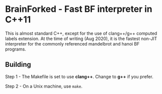 # BrainForked - Fast BF interpreter in C++11

This is almost standard C++, except for the use of clang++/g++ computed labels extension.  At the
time of writing (Aug 2020), it is the fastest non-JIT interpreter for the commonly referenced mandelbrot and hanoi
BF programs.

## Building

Step 1 - The Makefile is set to use **clang++**.  Change to **g++** if you prefer.

Step 2 - On a Unix machine, use ```make```.  

